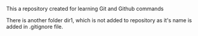 This a repository created for learning Git and Github commands

There is another folder dir1, which is not added to repository as it's name is added in .gitignore file.